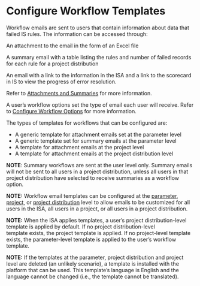 # Configure Workflow Templates

Workflow emails are sent to users that contain information about data
that failed IS rules. The information can be accessed through:

An attachment to the email in the form of an Excel file

A summary email with a table listing the rules and number of failed
records for each rule for a project distribution

An email with a link to the information in the ISA and a link to the
scorecard in IS to view the progress of error resolution.  

Refer to [Attachments and Summaries](Summaries_and_Attachments) for
more information.

A user’s workflow options set the type of email each user will receive.
Refer to [Configure Workflow Options](Configure_Workflow_OptionsISA)
for more information.

The types of templates for workflows that can be configured are:

  - A generic template for attachment emails set at the parameter level
  - A generic template set for summary emails at the parameter level
  - A template for attachment emails at the project level
  - A template for attachment emails at the project distribution level

**NOTE**: Summary workflows are sent at the user level only. Summary
emails will not be sent to all users in a project distribution, unless
all users in that project distribution have selected to receive
summaries as a workflow option.

**NOTE:** Workflow email templates can be configured at the
[parameter](Configure_Workflow_Templates_at_the_Parameter_Level),
[project](Configure_Workflow_Templates_at_the_Project__Level), or
[project
distribution](Configure_Workflow_Templates_at_the_Project_Distribution_Level)
level to allow emails to be customized for all users in the ISA, all
users in a project, or all users in a project distribution.

**NOTE:** When the ISA applies templates, a user’s project
distribution-level template is applied by default. If no project
distribution-level template exists, the project template is applied. If
no project-level template exists, the parameter-level template is
applied to the user’s workflow template.

**NOTE:** If the templates at the parameter, project distribution and
project level are deleted (an unlikely scenario), a template is
installed with the platform that can be used. This template’s language
is English and the language cannot be changed (i.e., the template cannot
be translated).
